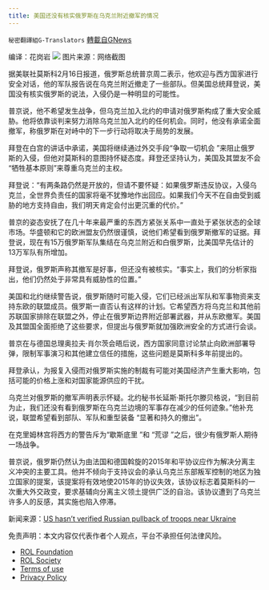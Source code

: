 ```yaml
---
title: 美国还没有核实俄罗斯在乌克兰附近撤军的情况
---
```

`秘密翻譯組G-Translators` [轉載自GNews](https://gnews.org/zh-hans/2011983/)

编译：花岗岩
![](https://assets.gnews.org/wp-content/uploads/2022/02/2-68.jpg)
图片来源：网络截图

据美联社莫斯科2月16日报道，俄罗斯总统普京周二表示，他欢迎与西方国家进行安全对话，他的军队报告说在乌克兰附近撤走了一些部队。但美国总统拜登说，美国没有核实俄罗斯的说法，入侵仍是一种明显的可能性。

普京说，他不希望发生战争，但乌克兰加入北约的申请对俄罗斯构成了重大安全威胁。他将依靠谈判来努力消除乌克兰加入北约的任何机会。同时，他没有承诺全面撤军，称俄罗斯在对峙中的下一步行动将取决于局势的发展。

拜登在白宫的讲话中承诺，美国将继续通过外交手段“争取一切机会 ”来阻止俄罗斯的入侵，但他对莫斯科的意图持怀疑态度。拜登还坚持认为，美国及其盟友不会 “牺牲基本原则”来尊重乌克兰的主权。

拜登说：“有两条路仍然是开放的，但请不要怀疑：如果俄罗斯违反协议，入侵乌克兰，全世界负责任的国家将毫不犹豫地作出回应。如果我们今天不在自由受到威胁的地方支持自由，我们明天肯定会付出更沉重的代价。”

普京的姿态安抚了在几十年来最严重的东西方紧张关系中一直处于紧张状态的全球市场。华盛顿和它的欧洲盟友仍然很谨慎，说他们希望看到俄罗斯撤军的证据。拜登说，现在有15万俄罗斯军队集结在乌克兰附近和白俄罗斯，比美国早先估计的13万军队有所增加。

拜登说，俄罗斯声称其撤军是好事，但还没有被核实。“事实上，我们的分析家指出，他们仍然处于非常具有威胁性的位置。”

美国和北约继续警告说，俄罗斯随时可能入侵，它们已经派出军队和军事物资来支持东欧的联盟成员。俄罗斯一直否认有这样的计划。它希望西方将乌克兰和其他前苏联国家排除在联盟之外，停止在俄罗斯边界附近部署武器，并从东欧撤军。美国及其盟国全面拒绝了这些要求，但提出与俄罗斯就加强欧洲安全的方式进行会谈。

普京在与德国总理奥拉夫·肖尔茨会晤后说，西方国家同意讨论禁止向欧洲部署导弹，限制军事演习和其他建立信任的措施，这些问题是莫斯科多年前提出的。

拜登承认，为报复入侵而对俄罗斯实施的制裁有可能对美国经济产生重大影响，包括可能的价格上涨和对国家能源供应的干扰。

乌克兰对俄罗斯的撤军声明表示怀疑。北约秘书长延斯·斯托尔滕贝格说，“到目前为止，我们还没有看到俄罗斯在乌克兰边境的军事存在减少的任何迹象。”他补充说，联盟希望看到部队、军队和重型装备 “显著和持久的撤出”。

在克里姆林宫将西方的警告斥为“歇斯底里 ”和 “荒谬 ”之后，很少有俄罗斯人期待一场战争。

普京说，俄罗斯仍然认为由法国和德国斡旋的2015年和平协议应作为解决分离主义冲突的主要工具。他并不倾向于支持议会的承认乌克兰东部叛军控制的地区为独立国家的提案，该提案将有效地使2015年的协议失效，该协议标志着莫斯科的一次重大外交政变，要求基辅向分离主义领土提供广泛的自治。该协议遭到了乌克兰许多人的反感，其实施也陷入停滞。

新闻来源：[US hasn’t verified Russian pullback of troops near Ukraine](https://apnews.com/article/russia-ukraine-russia-london-europe-moscow-b158645ccf222e05aede08e26b9f62c1)



 

免责声明：本文内容仅代表作者个人观点，平台不承担任何法律风险。

- [ROL Foundation](https://rolfoundation.org/)
- [ROL Society](https://rolsociety.org/)
- [Terms of use](https://gnews.org/terms-of-use-3/)
- [Privacy Policy](https://gnews.org/privacy-policy/)
